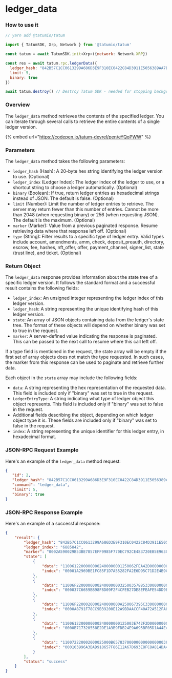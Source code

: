 # ledger\_data

### How to use it

```javascript
// yarn add @tatumio/tatum

import { TatumSDK, Xrp, Network } from '@tatumio/tatum'

const tatum = await TatumSDK.init<Xrp>({network: Network.XRP})

const res = await tatum.rpc.ledgerData({
  ledger_hash: "842B57C1CC0613299A686D3E9F310EC0422C84D3911E5056389AA7E5808A93C8",
  limit: 5,
  binary: true
})

await tatum.destroy() // Destroy Tatum SDK - needed for stopping background jobs
```

### Overview

The `ledger_data` method retrieves the contents of the specified ledger. You can iterate through several calls to retrieve the entire contents of a single ledger version.

{% embed url="https://codepen.io/tatum-devrel/pen/eYQoPWW" %}

### Parameters

The `ledger_data` method takes the following parameters:

* `ledger_hash` (Hash): A 20-byte hex string identifying the ledger version to use. (Optional)
* `ledger_index` (Ledger Index): The ledger index of the ledger to use, or a shortcut string to choose a ledger automatically. (Optional)
* `binary` (Boolean): If true, return ledger entries as hexadecimal strings instead of JSON. The default is false. (Optional)
* `limit` (Number): Limit the number of ledger entries to retrieve. The server may return fewer than this number of entries. Cannot be more than 2048 (when requesting binary) or 256 (when requesting JSON). The default is the maximum. (Optional)
* `marker` (Marker): Value from a previous paginated response. Resume retrieving data where that response left off. (Optional)
* `type` (String): Filter results to a specific type of ledger entry. Valid types include account, amendments, amm, check, deposit\_preauth, directory, escrow, fee, hashes, nft\_offer, offer, payment\_channel, signer\_list, state (trust line), and ticket. (Optional)

### Return Object

The `ledger_data` response provides information about the state tree of a specific ledger version. It follows the standard format and a successful result contains the following fields:

* `ledger_index`: An unsigned integer representing the ledger index of this ledger version.
* `ledger_hash`: A string representing the unique identifying hash of this ledger version.
* `state`: An array of JSON objects containing data from the ledger's state tree. The format of these objects will depend on whether binary was set to true in the request.
* `marker`: A server-defined value indicating the response is paginated. This can be passed to the next call to resume where this call left off.

If a type field is mentioned in the request, the state array will be empty if the first set of array objects does not match the type requested. In such cases, the marker from this response can be used to paginate and retrieve further data.

Each object in the `state` array may include the following fields:

* `data`: A string representing the hex representation of the requested data. This field is included only if "binary" was set to true in the request.
* `LedgerEntryType`: A string indicating what type of ledger object this object represents. This field is included only if "binary" was set to false in the request.
* Additional fields describing the object, depending on which ledger object type it is. These fields are included only if "binary" was set to false in the request.
* `index`: A string representing the unique identifier for this ledger entry, in hexadecimal format.

### JSON-RPC Request Example

Here's an example of the `ledger_data` method request:

```json
{
   "id": 2,
   "ledger_hash": "842B57C1CC0613299A686D3E9F310EC0422C84D3911E5056389AA7E5808A93C8",
   "command": "ledger_data",
   "limit": 5,
   "binary": true
}
```

### JSON-RPC Response Example

Here's an example of a successful response:

```json
{
    "result": {
        "ledger_hash": "842B57C1CC0613299A686D3E9F310EC0422C84D3911E5056389AA7E5808A93C8",
        "ledger_index": "6885842",
        "marker": "0002A590029B53BE7857EFF9985F770EC792CE483720EB5E963C4D6A607D43DF",
        "state": [
            {
                "data": "11006122000000002400000001250062FEA42D0000000055C204A65CF2542946289A3358C67D991B5E135FABFA89F271DBA7A150C08CA0466240000000354540208114C909F42250CFE8F12A7A1A0DFBD3CBD20F32CD79",
                "index": "00001A2969BE1FC85F1D7A55282FA2E6D95C71D2E4B9C0FDD3D9994F3C00FF8F"
            },
            {
                "data": "11006F22000000002400000003250035788533000000000000000034000000000000000055555B93628BF3EC318892BB7C7CDCB6732FF53D12B6EEC4FAF60DD1AEE1C6101F501071633D7DE1B6AEB32F87F1A73258B13FC8CC32942D53A66D4F038D7EA4C6800064D4838D7EA4C68000000000000000000000000000425443000000000035DD7DF146893456296BF4061FBE68735D28F3286540000000000F42408114A4B8F5F7B644AEDC3447F9459C132EEB016A133B",
                "index": "000037C6659BB98F8D09F2F4CFEB27DE8EFEAFE54DD9E1C13AECDF5794B0C0F5"
            },
            {
                "data": "11006F2200020000240000000A250067395C33000000000000000034000000000000000055A160BC41A45B6BB118DF23D77E4FF23C723431B917F50DCB41319ECC2821F34C5010DFA3B6DDAB58C7E8E5D944E736DA4B7046C30E4F460FD9DE4C1AA535D3D0C00064D554C88B43EFA00000000000000000000000000055534400000000000A20B3C85F482532A9578DBB3950B85CA06594D165400000B59B9F780081148366FB9ACD2A0FD822E31112D2EB6F98C317C2C1",
                "index": "0000A8791F78CC9B39200E12A9BDAACCF40A72A512FA815525CFC9BA772990F7"
            },
            {
                "data": "1100612200000000240000000125003E742F2D0000000055286498B513710CFEB2D723A554C7557983D1952DF4DEE342C40DCB43067C9A21624000000306DC42008114225BAB89C4A4B94624BB069D6DB3C819F934991C",
                "index": "0000B717320558E2DE1A3B9FDB24E9A695BF05D1A44E4A4683212BB1DD0FBA23"
            },
            {
                "data": "110072220002000025000B65783700000000000000003800000000000000005587591A63051645F37B85D1FBA55EE69B1C96BFF16904F5C99F03FB93D42D03756280000000000000000000000000000000000000004254430000000000000000000000000000000000000000000000000166800000000000000000000000000000000000000042544300000000000A20B3C85F482532A9578DBB3950B85CA06594D167D4C38D7EA4C680000000000000000000000000004254430000000000C795FDF8A637BCAAEDAD1C434033506236C82A2D",
                "index": "000103996A3BAD918657F86E12A67D693E8FC8A814DA4B958A244B5F14D93E58"
            }
        ],
        "status": "success"
    }
}
```
